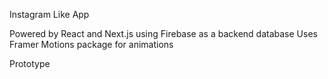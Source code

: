Instagram Like App

Powered by React and Next.js using Firebase as a backend database
Uses Framer Motions package for animations

Prototype

